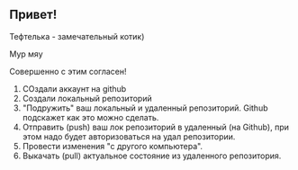 ## Привет!


Тефтелька - замечательный котик)

Мур мяу

Совершенно с этим согласен!

1. СОздали аккаунт на github
2. Создали локальный репозиторий
3. "Подружить" ваш локальный и удаленный репозиторий. Github подскажет как это можно сделать.
4. Отправить (push) ваш лок репозиторий в удаленный (на Github), при этом надо будет авторизоваться на удал репозитории.
5. Провести изменения "с другого компьютера".
6. Выкачать (pull) актуальное состояние из удаленного репозитория.